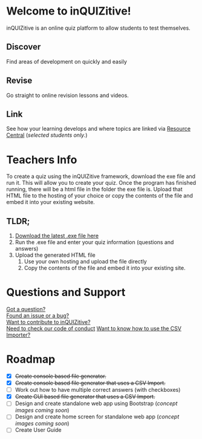 # Welcome to inQUIZitive!

inQUIZitive is an online quiz platform to allow students to test themselves.

## Discover
Find areas of development on quickly and easily
## Revise
Go straight to online revision lessons and videos.
## Link
See how your learning develops and where topics are linked via [Resource Central](www.mrdavis.work) (_selected students only._)

# Teachers Info
To create a quiz using the inQUIZitive framework, download the exe file and run it. This will allow you to create your quiz. Once the program has finished running, there will be a html file in the folder the exe file is. Upload that HTML file to the hosting of your choice or copy the contents of the file and embed it into your existing website.

## TLDR;
1. [Download the latest .exe file here](https://github.com/AlexanderEDavis/inQUIZitive/releases)
1. Run the .exe file and enter your quiz information (questions and answers)
1. Upload the generated HTML file
   1. Use your own hosting and upload the file directly
   1. Copy the contents of the file and embed it into your existing site.

# Questions and Support
[Got a question?](mailto:inquizitive@mrdavis.work)  
[Found an issue or a bug?](https://github.com/AlexanderEDavis/inQUIZitive/issues/new/choose)  
[Want to contribute to inQUIZitive?](https://github.com/AlexanderEDavis/inQUIZitive/blob/master/docs/CONTRIBUTING.md)  
[Need to check our code of conduct](https://github.com/AlexanderEDavis/inQUIZitive/blob/master/docs/CODE_OF_CONDUCT.md)
[Want to know how to use the CSV Importer?](https://github.com/AlexanderEDavis/inQUIZitive/blob/master/docs/Usage.md)

# Roadmap
- [x]  ~~Create console based file generator.~~
- [x]  ~~Create console based file generator that uses a CSV Import.~~
- [ ]  Work out how to have multiple correct answers (with checkboxes)
- [x]  ~~Create GUI based file generator that uses a CSV Import.~~
- [ ]  Design and create standalone web app using Bootstrap (_concept images coming soon_)
- [ ]  Design and create home screen for standalone web app (_concept images coming soon_)
- [ ]  Create User Guide
